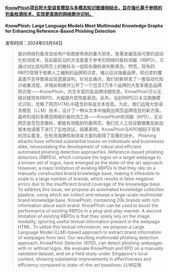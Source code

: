 #### [KnowPhish项目将大型语言模型与多模态知识图谱相结合，旨在强化基于参照的钓鱼检测技术，实现更高效的网络欺诈识别。](https://arxiv.org/abs/2403.02253)
#### KnowPhish: Large Language Models Meet Multimodal Knowledge Graphs for Enhancing Reference-Based Phishing Detection
发布时间：2024年03月04日
> 面对网络钓鱼攻击给用户和商家带来的重大损失，急需发展高效可靠的自动化检测技术。目前最前沿的方法是基于参考的网络钓鱼检测器（RBPD），它通过对比目标网页上的徽标与一组知名徽标来判断真伪。然而，现有的RBPD受限于依赖人工编制的品牌知识库，难以应对海量品牌，知识库的覆盖面不足导致易出现遗漏误判。针对此痛点，我们创新研发了一套自动化知识收集流程，并借此构建并公开了一个包含2万多个品牌的大型多模态品牌知识库——KnowPhish，内含丰富的各品牌详细信息。KnowPhish可以无缝对接现有RBPD，大幅提升其性能表现。此外，当前RBPD只关注图像模式识别，忽略了网页HTML中蕴含的有益文本信息。为此，我们运用大型语言模型（LLM）技术，设计了一种从文本中抽取出网页品牌信息的新方案。最终形成的多模态网络钓鱼检测工具——KnowPhish检测器（KPD），无论网页是否包含徽标，都能有效甄别钓鱼网页。我们在人工验证数据集及新加坡本地语境下进行了实地测试，结果表明，KnowPhish与KPD相较于现有的顶尖基准，在检测准确性和效率方面均取得了显著的进步。
> Phishing attacks have inflicted substantial losses on individuals and businesses alike, necessitating the development of robust and efficient automated phishing detection approaches. Reference-based phishing detectors (RBPDs), which compare the logos on a target webpage to a known set of logos, have emerged as the state-of-the-art approach. However, a major limitation of existing RBPDs is that they rely on a manually constructed brand knowledge base, making it infeasible to scale to a large number of brands, which results in false negative errors due to the insufficient brand coverage of the knowledge base. To address this issue, we propose an automated knowledge collection pipeline, using which we collect and release a large-scale multimodal brand knowledge base, KnowPhish, containing 20k brands with rich information about each brand. KnowPhish can be used to boost the performance of existing RBPDs in a plug-and-play manner. A second limitation of existing RBPDs is that they solely rely on the image modality, ignoring useful textual information present in the webpage HTML. To utilize this textual information, we propose a Large Language Model (LLM)-based approach to extract brand information of webpages from text. Our resulting multimodal phishing detection approach, KnowPhish Detector (KPD), can detect phishing webpages with or without logos. We evaluate KnowPhish and KPD on a manually validated dataset, and on a field study under Singapore's local context, showing substantial improvements in effectiveness and efficiency compared to state-of-the-art baselines.
LLM应用